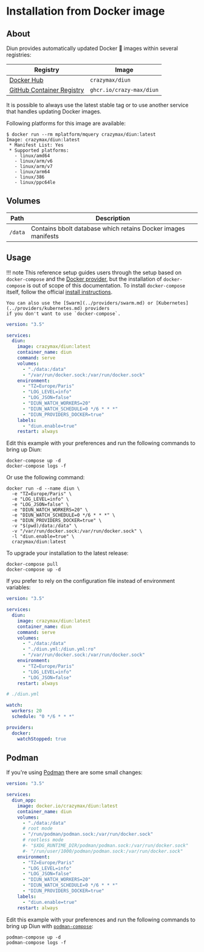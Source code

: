 # Installation from Docker image

## About

Diun provides automatically updated Docker :whale: images within several registries:

| Registry                                                                                         | Image                           |
|--------------------------------------------------------------------------------------------------|---------------------------------|
| [Docker Hub](https://hub.docker.com/r/crazymax/diun/)                                            | `crazymax/diun`                 |
| [GitHub Container Registry](https://github.com/users/crazy-max/packages/container/package/diun)  | `ghcr.io/crazy-max/diun`        |

It is possible to always use the latest stable tag or to use another service that handles updating Docker images.

Following platforms for this image are available:

```
$ docker run --rm mplatform/mquery crazymax/diun:latest
Image: crazymax/diun:latest
 * Manifest List: Yes
 * Supported platforms:
   - linux/amd64
   - linux/arm/v6
   - linux/arm/v7
   - linux/arm64
   - linux/386
   - linux/ppc64le
```

## Volumes

| Path               | Description   |
|--------------------|---------------|
| `/data`            | Contains bbolt database which retains Docker images manifests |

## Usage

!!! note
    This reference setup guides users through the setup based on `docker-compose` and the
    [Docker provider](../providers/docker.md), but the installation of `docker-compose` is out of scope of this
    documentation. To install `docker-compose` itself, follow the official
    [install instructions](https://docs.docker.com/compose/install/).
    
    You can also use the [Swarm](../providers/swarm.md) or [Kubernetes](../providers/kubernetes.md) providers
    if you don't want to use `docker-compose`.

```yaml
version: "3.5"

services:
  diun:
    image: crazymax/diun:latest
    container_name: diun
    command: serve
    volumes:
      - "./data:/data"
      - "/var/run/docker.sock:/var/run/docker.sock"
    environment:
      - "TZ=Europe/Paris"
      - "LOG_LEVEL=info"
      - "LOG_JSON=false"
      - "DIUN_WATCH_WORKERS=20"
      - "DIUN_WATCH_SCHEDULE=0 */6 * * *"
      - "DIUN_PROVIDERS_DOCKER=true"
    labels:
      - "diun.enable=true"
    restart: always
```

Edit this example with your preferences and run the following commands to bring up Diun:

```shell
docker-compose up -d
docker-compose logs -f
```

Or use the following command:

```shell
docker run -d --name diun \
  -e "TZ=Europe/Paris" \
  -e "LOG_LEVEL=info" \
  -e "LOG_JSON=false" \
  -e "DIUN_WATCH_WORKERS=20" \
  -e "DIUN_WATCH_SCHEDULE=0 */6 * * *" \
  -e "DIUN_PROVIDERS_DOCKER=true" \
  -v "$(pwd)/data:/data" \
  -v "/var/run/docker.sock:/var/run/docker.sock" \
  -l "diun.enable=true" \
  crazymax/diun:latest
```

To upgrade your installation to the latest release:

```shell
docker-compose pull
docker-compose up -d
```

If you prefer to rely on the configuration file instead of environment variables:

```yaml
version: "3.5"

services:
  diun:
    image: crazymax/diun:latest
    container_name: diun
    command: serve
    volumes:
      - "./data:/data"
      - "./diun.yml:/diun.yml:ro"
      - "/var/run/docker.sock:/var/run/docker.sock"
    environment:
      - "TZ=Europe/Paris"
      - "LOG_LEVEL=info"
      - "LOG_JSON=false"
    restart: always
```

```yaml
# ./diun.yml

watch:
  workers: 20
  schedule: "0 */6 * * *"

providers:
  docker:
    watchStopped: true
```

## Podman

If you're using [Podman](https://podman.io/) there are some small changes:

```yaml
version: "3.5"

services:
  diun_app:
    image: docker.io/crazymax/diun:latest
    container_name: diun
    volumes:
      - "./data:/data"
      # root mode
      - "/run/podman/podman.sock:/var/run/docker.sock"
      # rootless mode
      #- "$XDG_RUNTIME_DIR/podman/podman.sock:/var/run/docker.sock"
      #- "/run/user/1000/podman/podman.sock:/var/run/docker.sock"
    environment:
      - "TZ=Europe/Paris"
      - "LOG_LEVEL=info"
      - "LOG_JSON=false"
      - "DIUN_WATCH_WORKERS=20"
      - "DIUN_WATCH_SCHEDULE=0 */6 * * *"
      - "DIUN_PROVIDERS_DOCKER=true"
    labels:
      - "diun.enable=true"
    restart: always
```

Edit this example with your preferences and run the following commands to bring up Diun with [`podman-compose`](https://github.com/containers/podman-compose):

```shell
podman-compose up -d
podman-compose logs -f
```

